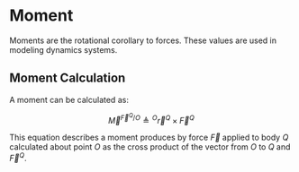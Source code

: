 # Moment

Moments are the rotational corollary to forces. These values are used in modeling dynamics systems.

## Moment Calculation

A moment can be calculated as:

$$
\vec{M}^{\vec{F}^{Q}/O} \triangleq {}^{O}\vec{r}^{Q} \times \vec{F}^{Q}
$$

This equation describes a moment produces by force $\vec{F}$ applied to body $Q$ calculated about point $O$ as the cross product of the vector from $O$ to $Q$ and $\vec{F}^{Q}$.


